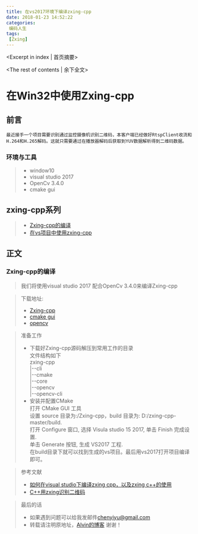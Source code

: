 ```yaml
---
title: 在vs2017环境下编译zxing-cpp
date: 2018-01-23 14:52:22
categories:
 编码人生
tags:
 [Zxing]
---
```

<Excerpt in index | 首页摘要>
<!-- more -->
<The rest of contents | 余下全文>

# 在Win32中使用Zxing-cpp
## 前言
    最近接手一个项目需要识别通过监控摄像机识别二维码，本客户端已经做好RtspClient收流和H.264和H.265解码。这就只需要通过在播放器解码后获取到YUV数据解析得到二维码数据。
### 环境与工具
>* window10
>* visual studio 2017
>* OpenCv 3.4.0
>* cmake gui

## zxing-cpp系列
>* [Zxing-cpp的编译](https://alvincyy.github.io/2018/01/23/win32下zxing的使用/)<br>
>* [在vs项目中使用zxing-cpp](https://alvincyy.github.io/2018/01/23/在vs项目中使用zxing-cpp/)<br>
## 正文
### Zxing-cpp的编译
> 我们将使用visual studio 2017 配合OpenCv 3.4.0来编译Zxing-cpp

> 下载地址:
>* [Zxing-cpp](https://github.com/glassechidna/zxing-cpp)
>* [cmake gui](https://cmake.org/download/)
>* [opencv](http://opencv.org/releases.html)

> 准备工作</br>
>* 下载好Zxing-cpp源码解压到常用工作的目录</br>
  文件结构如下</br>
  zxing-cpp</br>
  |--cli</br>
  |--cmake</br>
  |--core</br>
  |--opencv</br>
  |--opencv-cli</br>
>*  安装并配置CMake</br>
  打开 CMake GUI 工具</br>
  设置 source 目录为:/Zxing-cpp，build 目录为: D:/zxing-cpp-master/build.</br>
  打开 Configure 窗口, 选择 Visula studio 15 2017, 单击 Finish 完成设置.</br>
  单击 Generate 按钮, 生成 VS2017 工程.</br>
  在build目录下就可以找到生成的vs项目。最后用vs2017打开项目编译即可。

> 参考文献
>* [如何在visual studio下编译zxing cpp，以及zxing c++的使用](http://blog.csdn.net/sinat_29957455/article/details/60467090)<br>
>* [C++用zxing识别二维码](http://blog.csdn.net/coolingcoding/article/details/25804129)<br>

> 最后的话<br>
>* 如果遇到问题可以给我发邮件[chenyiyu@gmail.com](mailto:chenyiyu@gmail.com)<br>
>* 转载请注明原地址，[Alvin的博客](http://alvinCyy.github.io) 谢谢！